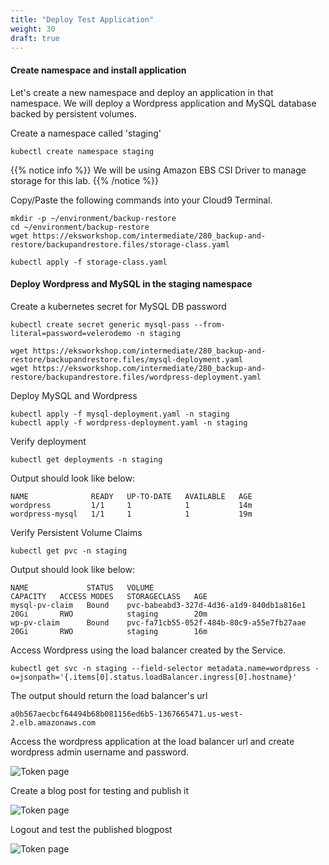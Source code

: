 ```yaml
---
title: "Deploy Test Application"
weight: 30
draft: true
---
```


#### Create namespace and install application

Let's create a new namespace and deploy an application in that namespace. We will deploy a Wordpress application and MySQL database backed by persistent volumes.

Create a namespace called 'staging'
```
kubectl create namespace staging
```

{{% notice info %}}
We will be using Amazon EBS CSI Driver to manage storage for this lab. 
{{% /notice %}}

Copy/Paste the following commands into your Cloud9 Terminal.
```
mkdir -p ~/environment/backup-restore
cd ~/environment/backup-restore
wget https://eksworkshop.com/intermediate/280_backup-and-restore/backupandrestore.files/storage-class.yaml
```
```
kubectl apply -f storage-class.yaml
```

#### Deploy Wordpress and MySQL in the staging namespace

Create a kubernetes secret for MySQL DB password

```
kubectl create secret generic mysql-pass --from-literal=password=velerodemo -n staging
```

```
wget https://eksworkshop.com/intermediate/280_backup-and-restore/backupandrestore.files/mysql-deployment.yaml
wget https://eksworkshop.com/intermediate/280_backup-and-restore/backupandrestore.files/wordpress-deployment.yaml
```

Deploy MySQL and Wordpress
```
kubectl apply -f mysql-deployment.yaml -n staging
kubectl apply -f wordpress-deployment.yaml -n staging
```

Verify deployment
```
kubectl get deployments -n staging
```
Output should look like below:
```
NAME              READY   UP-TO-DATE   AVAILABLE   AGE
wordpress         1/1     1            1           14m
wordpress-mysql   1/1     1            1           19m
```
Verify Persistent Volume Claims
```
kubectl get pvc -n staging
```
Output should look like below:
```
NAME             STATUS   VOLUME                                     CAPACITY   ACCESS MODES   STORAGECLASS   AGE
mysql-pv-claim   Bound    pvc-babeabd3-327d-4d36-a1d9-840db1a816e1   20Gi       RWO            staging        20m
wp-pv-claim      Bound    pvc-fa71cb55-052f-484b-80c9-a55e7fb27aae   20Gi       RWO            staging        16m
```

Access Wordpress using the load balancer created by the Service.
```
kubectl get svc -n staging --field-selector metadata.name=wordpress -o=jsonpath='{.items[0].status.loadBalancer.ingress[0].hostname}'
```
The output should return the load balancer's url
```
a0b567aecbcf64494b68b081156ed6b5-1367665471.us-west-2.elb.amazonaws.com
```

Access the wordpress application at the load balancer url and create wordpress admin username and password.

![Token page](/images/backupandrestore/wordpress-admin.jpg)

Create a blog post for testing and publish it

![Token page](/images/backupandrestore/blogpost.jpg)

Logout and test the published blogpost

![Token page](/images/backupandrestore/wordpress.jpg)
